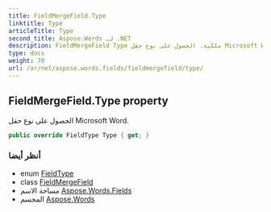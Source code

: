 ```yaml
---
title: FieldMergeField.Type
linktitle: Type
articleTitle: Type
second_title: Aspose.Words لـ .NET
description: FieldMergeField Type ملكية. الحصول على نوع حقل Microsoft Word في C#.
type: docs
weight: 70
url: /ar/net/aspose.words.fields/fieldmergefield/type/
---
```

## FieldMergeField.Type property

الحصول على نوع حقل Microsoft Word.

```csharp
public override FieldType Type { get; }
```

### أنظر أيضا

* enum [FieldType](../../fieldtype/)
* class [FieldMergeField](../)
* مساحة الاسم [Aspose.Words.Fields](../../../aspose.words.fields/)
* المجسم [Aspose.Words](../../../)
